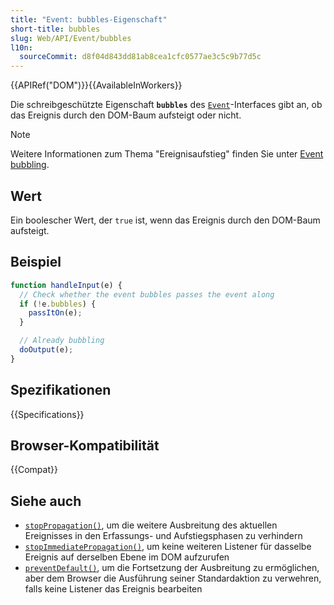 ```yaml
---
title: "Event: bubbles-Eigenschaft"
short-title: bubbles
slug: Web/API/Event/bubbles
l10n:
  sourceCommit: d8f04d843dd81ab8cea1cfc0577ae3c5c9b77d5c
---
```


{{APIRef("DOM")}}{{AvailableInWorkers}}

Die schreibgeschützte Eigenschaft **`bubbles`** des [`Event`](/de/docs/Web/API/Event)-Interfaces gibt an, ob das Ereignis durch den DOM-Baum aufsteigt oder nicht.

> [!NOTE]
> Weitere Informationen zum Thema "Ereignisaufstieg" finden Sie unter [Event bubbling](/de/docs/Learn/JavaScript/Building_blocks/Event_bubbling).

## Wert

Ein boolescher Wert, der `true` ist, wenn das Ereignis durch den DOM-Baum aufsteigt.

## Beispiel

```js
function handleInput(e) {
  // Check whether the event bubbles passes the event along
  if (!e.bubbles) {
    passItOn(e);
  }

  // Already bubbling
  doOutput(e);
}
```

## Spezifikationen

{{Specifications}}

## Browser-Kompatibilität

{{Compat}}

## Siehe auch

- [`stopPropagation()`](/de/docs/Web/API/Event/stopPropagation), um die weitere Ausbreitung des aktuellen Ereignisses in den Erfassungs- und Aufstiegsphasen zu verhindern
- [`stopImmediatePropagation()`](/de/docs/Web/API/Event/stopImmediatePropagation), um keine weiteren Listener für dasselbe Ereignis auf derselben Ebene im DOM aufzurufen
- [`preventDefault()`](/de/docs/Web/API/Event/preventDefault), um die Fortsetzung der Ausbreitung zu ermöglichen, aber dem Browser die Ausführung seiner Standardaktion zu verwehren, falls keine Listener das Ereignis bearbeiten
